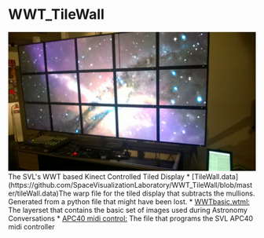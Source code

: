 WWT_TileWall
============
<img src=https://raw.githubusercontent.com/SpaceVisualizationLaboratory/Images/master/TileWall.jpg>
The SVL's WWT based Kinect Controlled Tiled Display
*  [TileWall.data](https://github.com/SpaceVisualizationLaboratory/WWT_TileWall/blob/master/tileWall.data)The warp file for the tiled display that subtracts the mullions. Generated from a python file that might have been lost.
*  <a href=https://github.com/SpaceVisualizationLaboratory/WWT_TileWall/blob/master/WWTbasic.wtml>WWTbasic.wtml:</a> The layerset that contains the basic set of images used during Astronomy Conversations
*  <a href=https://github.com/SpaceVisualizationLaboratory/WWT_TileWall/blob/master/Akai%20APC40%20(Connected).wwtmm>APC40 midi control:</a> The file that programs the SVL APC40 midi controller

